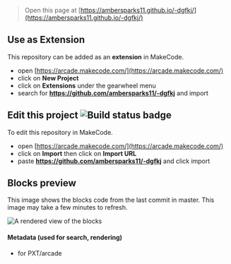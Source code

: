  


> Open this page at [https://ambersparks11.github.io/-dgfkj/](https://ambersparks11.github.io/-dgfkj/)

## Use as Extension

This repository can be added as an **extension** in MakeCode.

* open [https://arcade.makecode.com/](https://arcade.makecode.com/)
* click on **New Project**
* click on **Extensions** under the gearwheel menu
* search for **https://github.com/ambersparks11/-dgfkj** and import

## Edit this project ![Build status badge](https://github.com/ambersparks11/-dgfkj/workflows/MakeCode/badge.svg)

To edit this repository in MakeCode.

* open [https://arcade.makecode.com/](https://arcade.makecode.com/)
* click on **Import** then click on **Import URL**
* paste **https://github.com/ambersparks11/-dgfkj** and click import

## Blocks preview

This image shows the blocks code from the last commit in master.
This image may take a few minutes to refresh.

![A rendered view of the blocks](https://github.com/ambersparks11/-dgfkj/raw/master/.github/makecode/blocks.png)

#### Metadata (used for search, rendering)

* for PXT/arcade
<script src="https://makecode.com/gh-pages-embed.js"></script><script>makeCodeRender("{{ site.makecode.home_url }}", "{{ site.github.owner_name }}/{{ site.github.repository_name }}");</script>
